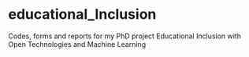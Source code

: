 # educational_Inclusion
Codes, forms and reports for my PhD project Educational Inclusion with Open Technologies and Machine Learning
